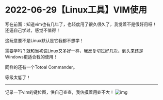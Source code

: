 # 2022-06-29【Linux工具】VIM使用

写在前面：知道vim也有几年了，也轻度用了很久很久了，我觉着不是很好用呀！还逼自己学过，感觉不值得！

这玩意要不是Linux默认是它我都不想学！

需要学吗？就和当初说Linux又多好一样，我反复切过好几次，到头来还是Windows更适合我的使用！

同样的还有一个Totoal Commander。

等级太低了！

------

记录一下vim的键位图，供自己查查，我估摸着用处不大！
![img](https://img2018.cnblogs.com/blog/1484685/201912/1484685-20191203001624767-614514783.gif)